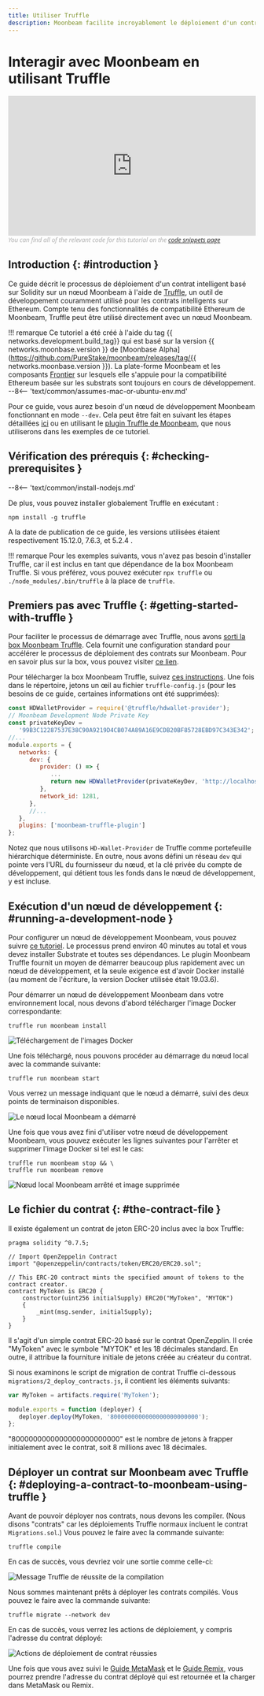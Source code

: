 ```yaml
---
title: Utiliser Truffle
description: Moonbeam facilite incroyablement le déploiement d'un contrat intelligent basé sur Solidity sur un nœud Moonbeam en utilisant Truffle. Apprenez comment dans ce tutoriel.
---
```


# Interagir avec Moonbeam en utilisant Truffle

<style>.embed-container { position: relative; padding-bottom: 56.25%; height: 0; overflow: hidden; max-width: 100%; } .embed-container iframe, .embed-container object, .embed-container embed { position: absolute; top: 0; left: 0; width: 100%; height: 100%; }</style><div class='embed-container'><iframe src='https://www.youtube.com/embed//RD5MefSPNeo' frameborder='0' allowfullscreen></iframe></div>
<style>.caption { font-family: Open Sans, sans-serif; font-size: 0.9em; color: rgba(170, 170, 170, 1); font-style: italic; letter-spacing: 0px; position: relative;}</style><div class='caption'>You can find all of the relevant code for this tutorial on the <a href="{{ config.site_url }}resources/code-snippets/">code snippets page</a></div>

## Introduction {: #introduction } 

Ce guide décrit le processus de déploiement d'un contrat intelligent basé sur Solidity sur un nœud Moonbeam à l'aide de [Truffle](https://www.trufflesuite.com/), un outil de développement couramment utilisé pour les contrats intelligents sur Ethereum. Compte tenu des fonctionnalités de compatibilité Ethereum de Moonbeam, Truffle peut être utilisé directement avec un nœud Moonbeam.

!!! remarque
    Ce tutoriel a été créé à l'aide du tag {{ networks.development.build_tag}} qui est basé sur la version {{ networks.moonbase.version }} de [Moonbase Alpha](https://github.com/PureStake/moonbeam/releases/tag/{{ networks.moonbase.version }}).  La plate-forme Moonbeam et les composants [Frontier](https://github.com/paritytech/frontier)  sur lesquels elle s'appuie pour la compatibilité Ethereum basée sur les substrats sont toujours en cours de développement.
    --8<-- 'text/common/assumes-mac-or-ubuntu-env.md'

Pour ce guide, vous aurez besoin d'un nœud de développement Moonbeam fonctionnant en mode `--dev`. Cela peut être fait en suivant les étapes détaillées [ici](/getting-started/local-node/setting-up-a-node/) ou en utilisant le [plugin Truffle de Moonbeam](/integrations/trufflebox/#the-moonbeam-truffle-plugin), que nous utiliserons dans les exemples de ce tutoriel.

## Vérification des prérequis {: #checking-prerequisites } 

--8<-- 'text/common/install-nodejs.md'


De plus, vous pouvez installer globalement Truffle en exécutant :

```
npm install -g truffle
```

A la date de publication de ce guide, les versions utilisées étaient respectivement 15.12.0, 7.6.3, et 5.2.4 .

!!! remarque
    Pour les exemples suivants, vous n'avez pas besoin d'installer Truffle, car il est inclus en tant que dépendance de la box Moonbeam Truffle. Si vous préférez, vous pouvez exécuter  `npx truffle` ou `./node_modules/.bin/truffle` à la place de `truffle`.

## Premiers pas avec Truffle {: #getting-started-with-truffle } 

Pour faciliter le processus de démarrage avec Truffle, nous avons [sorti la box Moonbeam Truffle](https://moonbeam.network/announcements/moonbeam-truffle-box-available-solidity-developers/). Cela fournit une configuration standard pour accélérer le processus de déploiement des contrats sur Moonbeam. Pour en savoir plus sur la box, vous pouvez visiter [ce lien](/integrations/trufflebox/).

Pour télécharger la box Moonbeam Truffle, suivez [ces instructions](/integrations/trufflebox/#downloading-and-setting-up-the-truffle-box). Une fois dans le répertoire, jetons un œil au fichier `truffle-config.js` (pour les besoins de ce guide, certaines informations ont été supprimées):

```js
const HDWalletProvider = require('@truffle/hdwallet-provider');
// Moonbeam Development Node Private Key
const privateKeyDev =
   '99B3C12287537E38C90A9219D4CB074A89A16E9CDB20BF85728EBD97C343E342';
//...
module.exports = {
   networks: {
      dev: {
         provider: () => {
            ...
            return new HDWalletProvider(privateKeyDev, 'http://localhost:9933/')
         },
         network_id: 1281,
      },
      //...
   },
   plugins: ['moonbeam-truffle-plugin']
};
```

Notez que nous utilisons `HD-Wallet-Provider` de Truffle comme portefeuille hiérarchique déterministe. En outre, nous avons défini un réseau `dev` qui pointe vers l'URL du fournisseur du nœud, et la clé privée du compte de développement, qui détient tous les fonds dans le nœud de développement, y est incluse.

## Exécution d'un nœud de développement {: #running-a-development-node } 

Pour configurer un nœud de développement Moonbeam, vous pouvez suivre [ce tutoriel](/getting-started/local-node/setting-up-a-node/). Le processus prend environ 40 minutes au total et vous devez installer Substrate et toutes ses dépendances. Le plugin Moonbeam Truffle fournit un moyen de démarrer beaucoup plus rapidement avec un nœud de développement, et la seule exigence est d'avoir Docker installé (au moment de l'écriture, la version Docker utilisée était 19.03.6).

Pour démarrer un nœud de développement Moonbeam dans votre environnement local, nous devons d'abord télécharger l'image Docker correspondante:

```
truffle run moonbeam install
```

![Téléchargement de l'images Docker](/images/builders/interact/truffle/truffle-2.png)

Une fois téléchargé, nous pouvons procéder au démarrage du nœud local avec la commande suivante:

```
truffle run moonbeam start
```

Vous verrez un message indiquant que le nœud a démarré, suivi des deux points de terminaison disponibles.

![Le nœud local Moonbeam a démarré](/images/builders/interact/truffle/truffle-3.png)

Une fois que vous avez fini d'utiliser votre nœud de développement Moonbeam, vous pouvez exécuter les lignes suivantes pour l'arrêter et supprimer l'image Docker si tel est le cas:

```
truffle run moonbeam stop && \
truffle run moonbeam remove
```

![Nœud local Moonbeam arrêté et image supprimée](/images/builders/interact/truffle/truffle-4.png)

## Le fichier du contrat {: #the-contract-file } 

Il existe également un contrat de jeton ERC-20 inclus avec la box Truffle:

```solidity
pragma solidity ^0.7.5;

// Import OpenZeppelin Contract
import "@openzeppelin/contracts/token/ERC20/ERC20.sol";

// This ERC-20 contract mints the specified amount of tokens to the contract creator.
contract MyToken is ERC20 {
    constructor(uint256 initialSupply) ERC20("MyToken", "MYTOK")
    {
        _mint(msg.sender, initialSupply);
    }
}
```

Il s'agit d'un simple contrat ERC-20 basé sur le contrat OpenZepplin. Il crée "MyToken" avec le symbole "MYTOK" et les 18 décimales standard. En outre, il attribue la fourniture initiale de jetons créée au créateur du contrat.

Si nous examinons le script de migration de contrat Truffle ci-dessous  `migrations/2_deploy_contracts.js`,  il contient les éléments suivants:

```javascript
var MyToken = artifacts.require('MyToken');

module.exports = function (deployer) {
   deployer.deploy(MyToken, '8000000000000000000000000');
};
```

"8000000000000000000000000" est le nombre de jetons à frapper initialement avec le contrat, soit 8 millions avec 18 décimales.

## Déployer un contrat sur Moonbeam avec Truffle {: #deploying-a-contract-to-moonbeam-using-truffle } 

Avant de pouvoir déployer nos contrats, nous devons les compiler. (Nous disons "contrats" car les déploiements Truffle normaux incluent le contrat `Migrations.sol`.) Vous pouvez le faire avec la commande suivante:

```
truffle compile
```

En cas de succès, vous devriez voir une sortie comme celle-ci:

![Message Truffle de réussite de la compilation ](/images/builders/interact/truffle/truffle-6.png)

Nous sommes maintenant prêts à déployer les contrats compilés. Vous pouvez le faire avec la commande suivante:

```
truffle migrate --network dev
```

En cas de succès, vous verrez les actions de déploiement, y compris l'adresse du contrat déployé:

![Actions de déploiement de contrat réussies](/images/builders/interact/truffle/truffle-7.png)

Une fois que vous avez suivi le [Guide MetaMask](/getting-started/local-node/using-metamask/) et le [Guide Remix](/getting-started/local-node/using-remix/), vous pourrez prendre l'adresse du contrat déployé qui est retournée et la charger dans MetaMask ou Remix.

